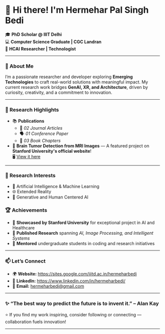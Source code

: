 # 👋 Hi there! I'm Hermehar Pal Singh Bedi  

🎓 **PhD Scholar @ IIIT Delhi**  
💻 **Computer Science Graduate | CGC Landran**  
🌟 **HCAI Researcher | Technologist**

---

### 🚀 About Me  

I’m a passionate researcher and developer exploring **Emerging Technologies** to craft real-world solutions with meaningful impact. My current research work bridges **GenAI, XR, and Architecture**, driven by curiosity, creativity, and a commitment to innovation.  

---

### 🧠 Research Highlights  

- 📚 **Publications**  
  - 📰 *02 Journal Articles*  
  - 🗣️ *01 Conference Paper*  
  - 📘 *03 Book Chapters*
- 🧬 **Brain Tumor Detection from MRI Images** — A featured project on **Stanford University's official website**!  
  🖥️ [View it here](https://codeinplace.stanford.edu/2021/showcase/152)   

---

### 🔬 Research Interests  

- 🧠 Artificial Intelligence & Machine Learning
- 🌐 Extended Reality
- 🧩 Generative and Human Centered AI

### 🏆 Achievements  

- 🥇 **Showcased by Stanford University** for exceptional project in AI and Healthcare  
- 🔭 **Published Research** spanning *AI, Image Processing, and Intelligent Systems*  
- 🧩 **Mentored** undergraduate students in coding and research initiatives  

---

### 📫 Let’s Connect  

- 🌍 **Website:** https://sites.google.com/iiitd.ac.in/hermeharbedi
- 💼 **LinkedIn:** https://www.linkedin.com/in/hermeharbedi/  
- 📧 **Email:** hermeharbedi@gmail.com  

---

### ✨ “The best way to predict the future is to invent it.” – Alan Kay  

⭐ If you find my work inspiring, consider following or connecting — collaboration fuels innovation!

---
